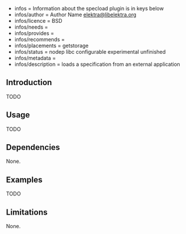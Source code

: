 - infos = Information about the specload plugin is in keys below
- infos/author = Author Name <elektra@libelektra.org>
- infos/licence = BSD
- infos/needs =
- infos/provides =
- infos/recommends =
- infos/placements = getstorage
- infos/status = nodep libc configurable experimental unfinished
- infos/metadata =
- infos/description = loads a specification from an external application

## Introduction

TODO

## Usage

TODO

## Dependencies

None.

## Examples

TODO

## Limitations

None.

